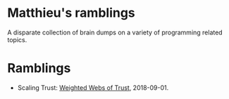 # Matthieu's ramblings

A disparate collection of brain dumps on a variety of programming related topics.

# Ramblings

 - Scaling Trust: [Weighted Webs of Trust](https://github.com/matthieu-m/matthieu-m.github.io/blob/master/wwot.md), 2018-09-01.
